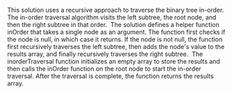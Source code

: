 This solution uses a recursive approach to traverse the binary tree in-order. The in-order traversal algorithm visits the left subtree, the root node, and then the right subtree in that order.
​
The solution defines a helper function inOrder that takes a single node as an argument. The function first checks if the node is null, in which case it returns. If the node is not null, the function first recursively traverses the left subtree, then adds the node's value to the results array, and finally recursively traverses the right subtree.
​
The inorderTraversal function initializes an empty array to store the results and then calls the inOrder function on the root node to start the in-order traversal. After the traversal is complete, the function returns the results array.